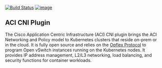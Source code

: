 [![Build Status](https://travis-ci.org/noironetworks/aci-containers.svg?branch=master)](https://travis-ci.org/noironetworks/aci-containers)
[![image](https://coveralls.io/repos/github/noironetworks/aci-containers/badge.svg?branch=master)](https://coveralls.io/github/noironetworks/aci-containers?branch=master)

## ACI CNI Plugin

The Cisco Application Centric Infrastructure (ACI) CNI plugin brings the
ACI Networking and Policy model to Kubernetes clusters that reside
on-prem or in the cloud. It is fully open source and relies on the
[Opflex Protocol](https://github.com/opendaylight/opflex) to program
Open vSwitch instances running on the Kubernetes nodes. It provides IP
address management, L2/L3 networking, load balancing, and security
functions for container workloads.
